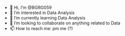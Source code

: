 - 👋 Hi, I’m @BGRG059
- 👀 I’m interested in Data Analysis 
- 🌱 I’m currently learning Data Analysis
- 💞️ I’m looking to collaborate on anything related to Data
- 📫 How to reach me: pm me (?)

<!---
kinima059/kinima059 is a ✨ special ✨ repository because its `README.md` (this file) appears on your GitHub profile.
You can click the Preview link to take a look at your changes.
--->
